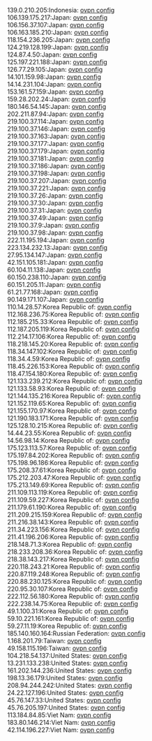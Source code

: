139.0.210.205:Indonesia: [ovpn config](vpn/139_0_210_205.ovpn)  
106.139.175.217:Japan: [ovpn config](vpn/106_139_175_217.ovpn)  
106.156.37.107:Japan: [ovpn config](vpn/106_156_37_107.ovpn)  
106.163.185.210:Japan: [ovpn config](vpn/106_163_185_210.ovpn)  
118.154.236.205:Japan: [ovpn config](vpn/118_154_236_205.ovpn)  
124.219.128.199:Japan: [ovpn config](vpn/124_219_128_199.ovpn)  
124.87.4.50:Japan: [ovpn config](vpn/124_87_4_50.ovpn)  
125.197.221.188:Japan: [ovpn config](vpn/125_197_221_188.ovpn)  
126.77.29.105:Japan: [ovpn config](vpn/126_77_29_105.ovpn)  
14.101.159.98:Japan: [ovpn config](vpn/14_101_159_98.ovpn)  
14.14.231.104:Japan: [ovpn config](vpn/14_14_231_104.ovpn)  
153.161.57.159:Japan: [ovpn config](vpn/153_161_57_159.ovpn)  
159.28.202.24:Japan: [ovpn config](vpn/159_28_202_24.ovpn)  
180.146.54.145:Japan: [ovpn config](vpn/180_146_54_145.ovpn)  
202.211.87.94:Japan: [ovpn config](vpn/202_211_87_94.ovpn)  
219.100.37.114:Japan: [ovpn config](vpn/219_100_37_114.ovpn)  
219.100.37.146:Japan: [ovpn config](vpn/219_100_37_146.ovpn)  
219.100.37.163:Japan: [ovpn config](vpn/219_100_37_163.ovpn)  
219.100.37.177:Japan: [ovpn config](vpn/219_100_37_177.ovpn)  
219.100.37.179:Japan: [ovpn config](vpn/219_100_37_179.ovpn)  
219.100.37.181:Japan: [ovpn config](vpn/219_100_37_181.ovpn)  
219.100.37.186:Japan: [ovpn config](vpn/219_100_37_186.ovpn)  
219.100.37.198:Japan: [ovpn config](vpn/219_100_37_198.ovpn)  
219.100.37.207:Japan: [ovpn config](vpn/219_100_37_207.ovpn)  
219.100.37.221:Japan: [ovpn config](vpn/219_100_37_221.ovpn)  
219.100.37.26:Japan: [ovpn config](vpn/219_100_37_26.ovpn)  
219.100.37.30:Japan: [ovpn config](vpn/219_100_37_30.ovpn)  
219.100.37.31:Japan: [ovpn config](vpn/219_100_37_31.ovpn)  
219.100.37.49:Japan: [ovpn config](vpn/219_100_37_49.ovpn)  
219.100.37.9:Japan: [ovpn config](vpn/219_100_37_9.ovpn)  
219.100.37.98:Japan: [ovpn config](vpn/219_100_37_98.ovpn)  
222.11.195.194:Japan: [ovpn config](vpn/222_11_195_194.ovpn)  
223.134.232.13:Japan: [ovpn config](vpn/223_134_232_13.ovpn)  
27.95.134.147:Japan: [ovpn config](vpn/27_95_134_147.ovpn)  
42.151.105.181:Japan: [ovpn config](vpn/42_151_105_181.ovpn)  
60.104.11.138:Japan: [ovpn config](vpn/60_104_11_138.ovpn)  
60.150.238.110:Japan: [ovpn config](vpn/60_150_238_110.ovpn)  
60.151.205.11:Japan: [ovpn config](vpn/60_151_205_11.ovpn)  
61.21.77.168:Japan: [ovpn config](vpn/61_21_77_168.ovpn)  
90.149.171.107:Japan: [ovpn config](vpn/90_149_171_107.ovpn)  
110.14.28.57:Korea Republic of: [ovpn config](vpn/110_14_28_57.ovpn)  
112.168.236.75:Korea Republic of: [ovpn config](vpn/112_168_236_75.ovpn)  
112.185.215.33:Korea Republic of: [ovpn config](vpn/112_185_215_33.ovpn)  
112.187.205.119:Korea Republic of: [ovpn config](vpn/112_187_205_119.ovpn)  
112.214.17.106:Korea Republic of: [ovpn config](vpn/112_214_17_106.ovpn)  
118.218.145.20:Korea Republic of: [ovpn config](vpn/118_218_145_20.ovpn)  
118.34.147.102:Korea Republic of: [ovpn config](vpn/118_34_147_102.ovpn)  
118.34.4.59:Korea Republic of: [ovpn config](vpn/118_34_4_59.ovpn)  
118.45.226.153:Korea Republic of: [ovpn config](vpn/118_45_226_153.ovpn)  
118.47.154.180:Korea Republic of: [ovpn config](vpn/118_47_154_180.ovpn)  
121.133.239.212:Korea Republic of: [ovpn config](vpn/121_133_239_212.ovpn)  
121.133.58.93:Korea Republic of: [ovpn config](vpn/121_133_58_93.ovpn)  
121.144.135.216:Korea Republic of: [ovpn config](vpn/121_144_135_216.ovpn)  
121.152.119.65:Korea Republic of: [ovpn config](vpn/121_152_119_65.ovpn)  
121.155.170.97:Korea Republic of: [ovpn config](vpn/121_155_170_97.ovpn)  
121.190.183.171:Korea Republic of: [ovpn config](vpn/121_190_183_171.ovpn)  
125.128.10.215:Korea Republic of: [ovpn config](vpn/125_128_10_215.ovpn)  
14.44.23.55:Korea Republic of: [ovpn config](vpn/14_44_23_55.ovpn)  
14.56.98.14:Korea Republic of: [ovpn config](vpn/14_56_98_14.ovpn)  
175.123.113.57:Korea Republic of: [ovpn config](vpn/175_123_113_57.ovpn)  
175.197.84.202:Korea Republic of: [ovpn config](vpn/175_197_84_202.ovpn)  
175.198.96.186:Korea Republic of: [ovpn config](vpn/175_198_96_186.ovpn)  
175.208.37.61:Korea Republic of: [ovpn config](vpn/175_208_37_61.ovpn)  
175.212.203.47:Korea Republic of: [ovpn config](vpn/175_212_203_47.ovpn)  
175.213.149.69:Korea Republic of: [ovpn config](vpn/175_213_149_69.ovpn)  
211.109.113.119:Korea Republic of: [ovpn config](vpn/211_109_113_119.ovpn)  
211.109.59.227:Korea Republic of: [ovpn config](vpn/211_109_59_227.ovpn)  
211.179.61.190:Korea Republic of: [ovpn config](vpn/211_179_61_190.ovpn)  
211.209.215.159:Korea Republic of: [ovpn config](vpn/211_209_215_159.ovpn)  
211.216.38.143:Korea Republic of: [ovpn config](vpn/211_216_38_143.ovpn)  
211.34.223.156:Korea Republic of: [ovpn config](vpn/211_34_223_156.ovpn)  
211.41.196.206:Korea Republic of: [ovpn config](vpn/211_41_196_206.ovpn)  
218.148.71.3:Korea Republic of: [ovpn config](vpn/218_148_71_3.ovpn)  
218.233.208.36:Korea Republic of: [ovpn config](vpn/218_233_208_36.ovpn)  
218.38.143.217:Korea Republic of: [ovpn config](vpn/218_38_143_217.ovpn)  
220.118.243.21:Korea Republic of: [ovpn config](vpn/220_118_243_21.ovpn)  
220.87.119.248:Korea Republic of: [ovpn config](vpn/220_87_119_248.ovpn)  
220.88.230.125:Korea Republic of: [ovpn config](vpn/220_88_230_125.ovpn)  
220.95.30.107:Korea Republic of: [ovpn config](vpn/220_95_30_107.ovpn)  
222.112.56.180:Korea Republic of: [ovpn config](vpn/222_112_56_180.ovpn)  
222.238.14.75:Korea Republic of: [ovpn config](vpn/222_238_14_75.ovpn)  
49.1.100.31:Korea Republic of: [ovpn config](vpn/49_1_100_31.ovpn)  
59.10.221.161:Korea Republic of: [ovpn config](vpn/59_10_221_161.ovpn)  
59.27.11.19:Korea Republic of: [ovpn config](vpn/59_27_11_19.ovpn)  
185.140.160.164:Russian Federation: [ovpn config](vpn/185_140_160_164.ovpn)  
1.168.201.79:Taiwan: [ovpn config](vpn/1_168_201_79.ovpn)  
49.158.115.196:Taiwan: [ovpn config](vpn/49_158_115_196.ovpn)  
104.218.54.137:United States: [ovpn config](vpn/104_218_54_137.ovpn)  
13.231.133.238:United States: [ovpn config](vpn/13_231_133_238.ovpn)  
161.202.144.236:United States: [ovpn config](vpn/161_202_144_236.ovpn)  
198.13.36.179:United States: [ovpn config](vpn/198_13_36_179.ovpn)  
208.94.244.242:United States: [ovpn config](vpn/208_94_244_242.ovpn)  
24.22.127.196:United States: [ovpn config](vpn/24_22_127_196.ovpn)  
45.76.147.33:United States: [ovpn config](vpn/45_76_147_33.ovpn)  
45.76.205.197:United States: [ovpn config](vpn/45_76_205_197.ovpn)  
113.184.84.85:Viet Nam: [ovpn config](vpn/113_184_84_85.ovpn)  
183.80.146.214:Viet Nam: [ovpn config](vpn/183_80_146_214.ovpn)  
42.114.196.227:Viet Nam: [ovpn config](vpn/42_114_196_227.ovpn)  
